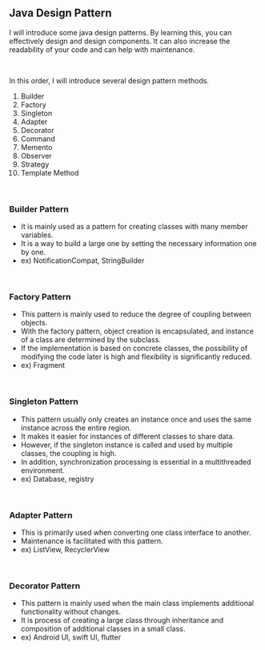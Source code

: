
## Java Design Pattern

I will introduce some java design patterns. 
By learning this, you can effectively design and design components.
It can also increase the readability of your code and can help with maintenance.

<br>

In this order, I will introduce several design pattern methods.

1. Builder 
2. Factory 
3. Singleton 
4. Adapter
5. Decorator
6. Command
7. Memento
8. Observer
9. Strategy
10. Template Method

<br>

### Builder Pattern

- It is mainly used as a pattern for creating classes with many member variables.
- It is a way to build a large one by setting the necessary information one by one.
- ex) NotificationCompat, StringBuilder

<br>

### Factory Pattern

- This pattern is mainly used to reduce the degree of coupling between objects.
- With the factory pattern, object creation is encapsulated, and instance of a class are determined by the subclass.
- If the implementation is based on concrete classes, the possibility of modifying the code later is high and flexibility is significantly reduced.
- ex) Fragment

<br>

### Singleton Pattern

- This pattern usually only creates an instance once and uses the same instance across the entire region.
- It makes it easier for instances of different classes to share data.
- However, if the singleton instance is called and used by multiple classes, the coupling is high.
- In addition, synchronization processing is essential in a multithreaded environment.
- ex) Database, registry

<br>

### Adapter Pattern

- This is primarily used when converting one class interface to another.
- Maintenance is facilitated with this pattern.
- ex) ListView, RecyclerView 

<br>

### Decorator Pattern

- This pattern is mainly used when the main class implements additional functionality without changes.
- It is process of creating a large class through inheritance and composition of additional classes in a small class.
- ex) Android UI, swift UI, flutter

<br>











